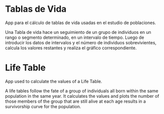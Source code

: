 # Tablas de Vida
App para el cálculo de tablas de vida usadas en el estudio de poblaciones.

Una Tabla de vida hace un seguimiento de un grupo de individuos en un rango o segmento determinado, en un intervalo de tiempo.
Luego de introducir los datos de intervalos y el número de individuos sobrevivientes, calcula los valores restantes y realiza el gráfico correspondiente.


# Life Table
App used to calculate the values of a Life Table.

A life tables follow the fate of a group of individuals all born within the same population in the same year. It calculates the values and plots the number of those members of the group that are still alive at each age results in a survivorship curve for the population.


